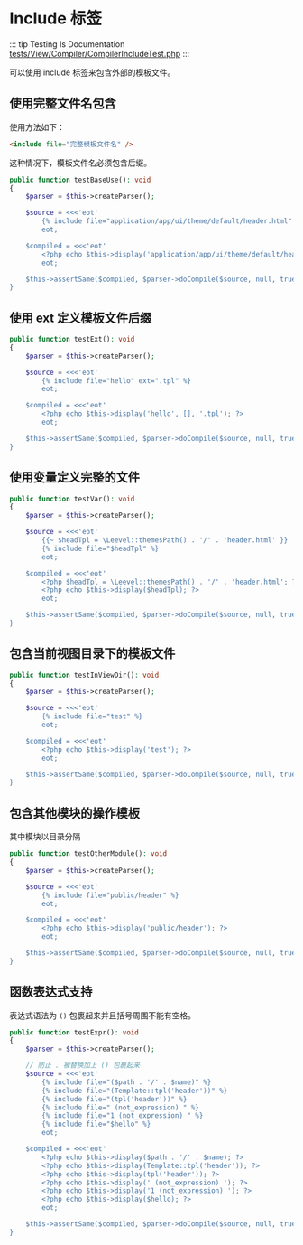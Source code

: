 # Include 标签

::: tip Testing Is Documentation
[tests/View/Compiler/CompilerIncludeTest.php](https://github.com/hunzhiwange/framework/blob/master/tests/View/Compiler/CompilerIncludeTest.php)
:::
    
可以使用 include 标签来包含外部的模板文件。

## 使用完整文件名包含

使用方法如下：

``` html
<include file="完整模板文件名" />
```

这种情况下，模板文件名必须包含后缀。


``` php
public function testBaseUse(): void
{
    $parser = $this->createParser();

    $source = <<<'eot'
        {% include file="application/app/ui/theme/default/header.html" %}
        eot;

    $compiled = <<<'eot'
        <?php echo $this->display('application/app/ui/theme/default/header', [], '.html'); ?>
        eot;

    $this->assertSame($compiled, $parser->doCompile($source, null, true));
}
```
    
## 使用 ext 定义模板文件后缀

``` php
public function testExt(): void
{
    $parser = $this->createParser();

    $source = <<<'eot'
        {% include file="hello" ext=".tpl" %}
        eot;

    $compiled = <<<'eot'
        <?php echo $this->display('hello', [], '.tpl'); ?>
        eot;

    $this->assertSame($compiled, $parser->doCompile($source, null, true));
}
```
    
## 使用变量定义完整的文件

``` php
public function testVar(): void
{
    $parser = $this->createParser();

    $source = <<<'eot'
        {{~ $headTpl = \Leevel::themesPath() . '/' . 'header.html' }}
        {% include file="$headTpl" %}
        eot;

    $compiled = <<<'eot'
        <?php $headTpl = \Leevel::themesPath() . '/' . 'header.html'; ?>
        <?php echo $this->display($headTpl); ?>
        eot;

    $this->assertSame($compiled, $parser->doCompile($source, null, true));
}
```
    
## 包含当前视图目录下的模板文件

``` php
public function testInViewDir(): void
{
    $parser = $this->createParser();

    $source = <<<'eot'
        {% include file="test" %}
        eot;

    $compiled = <<<'eot'
        <?php echo $this->display('test'); ?>
        eot;

    $this->assertSame($compiled, $parser->doCompile($source, null, true));
}
```
    
## 包含其他模块的操作模板

其中模块以目录分隔

``` php
public function testOtherModule(): void
{
    $parser = $this->createParser();

    $source = <<<'eot'
        {% include file="public/header" %}
        eot;

    $compiled = <<<'eot'
        <?php echo $this->display('public/header'); ?>
        eot;

    $this->assertSame($compiled, $parser->doCompile($source, null, true));
}
```
    
## 函数表达式支持

表达式语法为 `()` 包裹起来并且括号周围不能有空格。

``` php
public function testExpr(): void
{
    $parser = $this->createParser();

    // 防止 . 被替换加上 () 包裹起来
    $source = <<<'eot'
        {% include file="($path . '/' . $name)" %}
        {% include file="(Template::tpl('header'))" %}
        {% include file="(tpl('header'))" %}
        {% include file=" (not_expression) " %}
        {% include file="1 (not_expression) " %}
        {% include file="$hello" %}
        eot;

    $compiled = <<<'eot'
        <?php echo $this->display($path . '/' . $name); ?>
        <?php echo $this->display(Template::tpl('header')); ?>
        <?php echo $this->display(tpl('header')); ?>
        <?php echo $this->display(' (not_expression) '); ?>
        <?php echo $this->display('1 (not_expression) '); ?>
        <?php echo $this->display($hello); ?>
        eot;

    $this->assertSame($compiled, $parser->doCompile($source, null, true));
}
```
